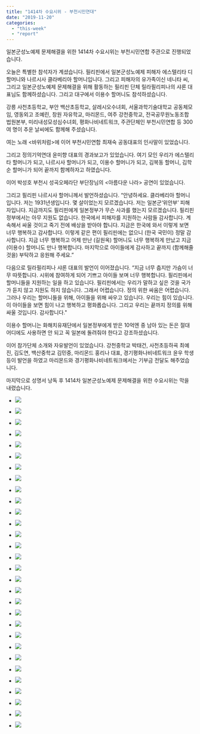 ```yaml
---
title: "1414차 수요시위 - 부천시민연대"
date: "2019-11-20"
categories: 
  - "this-week"
  - "report"
---
```


일본군성노예제 문제해결을 위한 1414차 수요시위는 부천시민연합 주관으로 진행되었습니다.

오늘은 특별한 참석자가 계셨습니다. 필리핀에서 일본군성노예제 피해자 에스텔리타 디 할머니와 나르시사 클라베리아 할머니입니다. 그리고 피해자의 유가족이신 네니타 씨, 그리고 일본군성노예제 문제해결을 위해 활동하는 필리핀 단체 릴라필리피나의 샤론 대표님도 함께하셨습니다. 그리고 대구에서 이용수 할머니도 참석하셨습니다.

강릉 사천초등학교, 부안 백산초등학교, 살레시오수녀회, 서울과학기술대학교 공동체모임, 영동외고 조예린, 창원 자유학교, 마리몬드, 여주 강천중학교, 전국공무원노동조합 법원본부, 미리내성모성심수녀회, 평화나비네트워크, 주관단체인 부천시민연합 등 300여 명이 추운 날씨에도 함께해 주셨습니다.

여는 노래 <바위처럼>에 이어 부천시민연합 최재숙 공동대표의 인사말이 있었습니다.

그리고 정의기억연대 윤미향 대표의 경과보고가 있었습니다. 여기 모인 우리가 에스텔리타 할머니가 되고, 나르시사 할머니가 되고, 이용수 할머니가 되고, 김복동 할머니, 김학순 할머니가 되어 끝까지 함께하자고 하였습니다.

이어 박성호 부천시 성곡오페라단 부단장님의 <아름다운 나라> 공연이 있었습니다.

그리고 필리핀 나르시사 할머니께서 발언하셨습니다. “안녕하세요. 클라베리아 할머니입니다. 저는 1931년생입니다. 몇 살이었는지 모르겠습니다. 저는 일본군‘위안부’ 피해자입니다. 지금까지도 필리핀에게 일본정부가 무슨 사과를 했는지 모르겠습니다. 필리핀 정부에서는 아무 지원도 없습니다. 한국에서 피해자를 지원하는 사람들 감사합니다. 계속해서 싸울 것이고 죽기 전에 배상을 받아야 합니다. 지금은 한국에 와서 이렇게 보면 너무 행복하고 감사합니다. 이렇게 같은 편이 필리핀에는 없으니 (한국 국민이) 정말 감사합니다. 지금 너무 행복하고 어제 만난 (길원옥) 할머니도 너무 행복하게 만났고 지금 (이용수) 할머니도 만나 행복합니다. 마지막으로 아이들에게 감사하고 끝까지 (함께해줄 것을) 부탁하고 응원해 주세요.”

다음으로 릴라필리피나 샤론 대표의 발언이 이어졌습니다. “지금 너무 춥지만 가슴이 너무 따뜻합니다. 시위에 참여하게 되어 기쁘고 아이들 보며 너무 행복합니다. 필리핀에서 할머니들을 지원하는 일을 하고 있습니다. 필리핀에서는 우리가 말하고 싶은 것을 국가가 듣지 않고 지원도 하지 않습니다. 그래서 어렵습니다. 정의 위한 싸움은 어렵습니다. 그러나 우리는 할머니들을 위해, 아이들을 위해 싸우고 있습니다. 우리는 힘이 있습니다. 이 아이들을 보면 힘이 나고 행복하고 평화롭습니다. 그리고 우리는 끝까지 정의를 위해 싸울 것입니다. 감사합니다."

이용수 할머니는 화해치유재단에서 일본정부에게 받은 10억엔 중 남아 있는 돈은 절대 어디에도 사용하면 안 되고 꼭 일본에 돌려줘야 한다고 강조하셨습니다.

이어 참가단체 소개와 자유발언이 있었습니다. 강천중학교 박태건, 사천초등하굑 최예진, 김도연, 백산중학교 김민중, 마리몬드 홍리나 대표, 경기평화나비네트워크 윤우 학생 등이 발언을 하였고 마리몬드와 경기평화나비네트워크에서는 기부금 전달도 해주었습니다.

마지막으로 성명서 낭독 후 1414차 일본군성노예제 문제해결을 위한 수요시위는 막을 내렸습니다.

- ![](http://womenandwar.net/kr/wp-content/uploads/2019/11/크기변환IMGP2683.jpg)
    
- ![](http://womenandwar.net/kr/wp-content/uploads/2019/11/크기변환IMGP2685.jpg)
    
- ![](http://womenandwar.net/kr/wp-content/uploads/2019/11/크기변환IMGP2689.jpg)
    
- ![](http://womenandwar.net/kr/wp-content/uploads/2019/11/크기변환IMGP2690.jpg)
    
- ![](http://womenandwar.net/kr/wp-content/uploads/2019/11/크기변환IMGP2691.jpg)
    
- ![](http://womenandwar.net/kr/wp-content/uploads/2019/11/크기변환IMGP2700.jpg)
    
- ![](http://womenandwar.net/kr/wp-content/uploads/2019/11/크기변환IMGP2708.jpg)
    
- ![](http://womenandwar.net/kr/wp-content/uploads/2019/11/크기변환IMGP2710.jpg)
    
- ![](http://womenandwar.net/kr/wp-content/uploads/2019/11/크기변환IMGP2730.jpg)
    
- ![](http://womenandwar.net/kr/wp-content/uploads/2019/11/크기변환IMGP2731.jpg)
    
- ![](http://womenandwar.net/kr/wp-content/uploads/2019/11/크기변환IMGP2752.jpg)
    
- ![](http://womenandwar.net/kr/wp-content/uploads/2019/11/크기변환IMGP2753.jpg)
    
- ![](http://womenandwar.net/kr/wp-content/uploads/2019/11/크기변환IMGP2756.jpg)
    
- ![](http://womenandwar.net/kr/wp-content/uploads/2019/11/크기변환IMGP2764.jpg)
    
- ![](http://womenandwar.net/kr/wp-content/uploads/2019/11/크기변환IMGP2776.jpg)
    
- ![](http://womenandwar.net/kr/wp-content/uploads/2019/11/크기변환IMGP2789.jpg)
    
- ![](http://womenandwar.net/kr/wp-content/uploads/2019/11/크기변환IMGP2794.jpg)
    
- ![](http://womenandwar.net/kr/wp-content/uploads/2019/11/크기변환IMGP2813.jpg)
    
- ![](http://womenandwar.net/kr/wp-content/uploads/2019/11/크기변환IMGP2828.jpg)
    
- ![](http://womenandwar.net/kr/wp-content/uploads/2019/11/크기변환IMGP2843.jpg)
    
- ![](http://womenandwar.net/kr/wp-content/uploads/2019/11/크기변환IMGP2851.jpg)
    
- ![](http://womenandwar.net/kr/wp-content/uploads/2019/11/크기변환IMGP2858.jpg)
    
- ![](http://womenandwar.net/kr/wp-content/uploads/2019/11/크기변환IMGP2859.jpg)
    
- ![](http://womenandwar.net/kr/wp-content/uploads/2019/11/크기변환IMGP2868.jpg)
    
- ![](http://womenandwar.net/kr/wp-content/uploads/2019/11/크기변환IMGP2875.jpg)
    
- ![](http://womenandwar.net/kr/wp-content/uploads/2019/11/크기변환IMGP2885.jpg)
    
- ![](http://womenandwar.net/kr/wp-content/uploads/2019/11/크기변환IMGP2903.jpg)
    
- ![](http://womenandwar.net/kr/wp-content/uploads/2019/11/크기변환IMGP2907.jpg)
    
- ![](http://womenandwar.net/kr/wp-content/uploads/2019/11/크기변환IMGP2922.jpg)
    
- ![](http://womenandwar.net/kr/wp-content/uploads/2019/11/크기변환IMGP2953.jpg)
